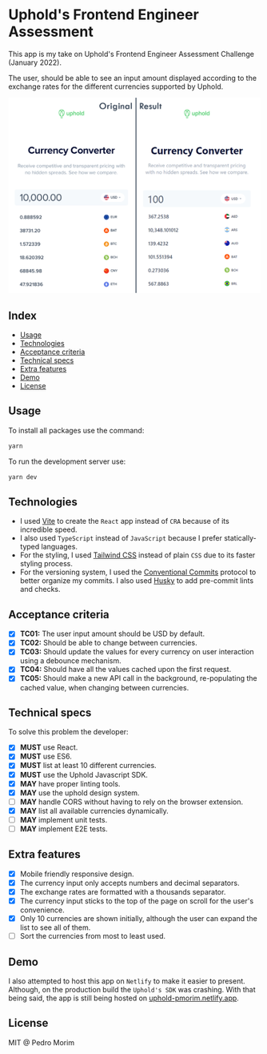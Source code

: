 # Uphold's Frontend Engineer Assessment

This app is my take on Uphold's Frontend Engineer Assessment Challenge (January 2022).

The user, should be able to see an input amount displayed according to the exchange rates for the different currencies supported by Uphold.

![comparison](src/assets/result/compare.png)

## Index

- [Usage](#usage)
- [Technologies](#technologies)
- [Acceptance criteria](#acceptance-criteria)
- [Technical specs](#technical-specs)
- [Extra features](#extra-features)
- [Demo](#demo)
- [License](#license)

## Usage

To install all packages use the command:

```bash
yarn
```

To run the development server use:

```bash
yarn dev
```

## Technologies

- I used [Vite](https://vitejs.dev/) to create the `React` app instead of `CRA` because of its incredible speed.
- I also used `TypeScript` instead of `JavaScript` because I prefer statically-typed languages.
- For the styling, I used [Tailwind CSS](https://tailwindcss.com/) instead of plain `CSS` due to its faster styling process.
- For the versioning system, I used the [Conventional Commits](https://www.conventionalcommits.org/en/v1.0.0/) protocol to better organize my commits. I also used [Husky](https://github.com/typicode/husky) to add pre-commit lints and checks.

## Acceptance criteria

- [X] **TC01:** The user input amount should be USD by default.
- [X] **TC02:** Should be able to change between currencies.
- [X] **TC03:** Should update the values for every currency on user interaction using a
debounce mechanism.
- [X] **TC04:** Should have all the values cached upon the first request.
- [X] **TC05:** Should make a new API call in the background, re-populating the cached value,
when changing between currencies.

## Technical specs

To solve this problem the developer:

- [X] **MUST** use React.
- [X] **MUST** use ES6.
- [X] **MUST** list at least 10 different currencies.
- [X] **MUST** use the Uphold Javascript SDK.
- [X] **MAY** have proper linting tools.
- [X] **MAY** use the uphold design system.
- [ ] **MAY** handle CORS without having to rely on the browser extension.
- [X] **MAY** list all available currencies dynamically.
- [ ] **MAY** implement unit tests.
- [ ] **MAY** implement E2E tests.

## Extra features

- [X] Mobile friendly responsive design.
- [X] The currency input only accepts numbers and decimal separators.
- [X] The exchange rates are formatted with a thousands separator.
- [X] The currency input sticks to the top of the page on scroll for the user's convenience.
- [X] Only 10 currencies are shown initially, although the user can expand the list to see all of them.
- [ ] Sort the currencies from most to least used.

## Demo

I also attempted to host this app on `Netlify` to make it easier to present. Although, on the production build the `Uphold's SDK` was crashing.
With that being said, the app is still being hosted on [uphold-pmorim.netlify.app](https://uphold-pmorim.netlify.app/).

## License

MIT @ Pedro Morim
